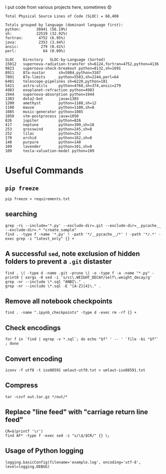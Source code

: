 I put code from various projects here, sometimes :worried:

```
Total Physical Source Lines of Code (SLOC) = 68,408

Totals grouped by language (dominant language first):
python:       38441 (56.19%)
sh:           22519 (32.92%)
fortran:       4752 (6.95%)
java:          2353 (3.44%)
ansic:          279 (0.41%)
perl:            64 (0.09%)

SLOC	Directory	SLOC-by-Language (Sorted)
15012   supernova-radiation-transfer sh=6124,fortran=4752,python=4136
9823    supernova-shock-breakout python=8132,sh=1691
8911    87a-nustar      sh=5804,python=3107
7891    87a-limits      python=5583,sh=2244,perl=64
6401    telescope-pipelines sh=6220,python=181
5421    astro-utils     python=4768,sh=374,ansic=279
4983    exoplanet-refraction python=4983
1944    supernova-absorption python=1944
1303    dota2-bot       java=1303
1200    amethyst        python=1188,sh=12
1108    mauve           python=1100,sh=8
1085    music-generator python=1085
1050    stm-postprocess java=1050
826     jupiter         python=826
417     neptune         python=399,sh=18
253     qrosswind       python=245,sh=8
252     lilac           python=252
170     orchid          python=162,sh=8
140     purpure         python=140
109     lavender        python=101,sh=8
109     tesla-valuation-model python=109
```

<!---
https://dwheeler.com/sloccount/
sloccount 87a-limits \
          87a-nustar \
          amethyst \
          astro-utils \
          dota2-bot \
          exoplanet-refraction \
          jupiter \
          lavender \
          lilac \
          mauve \
          music-generator \
          neptune \
          orchid \
          purpure \
          qrosswind \
          stm-postprocess \
          supernova-absorption \
          supernova-radiation-transfer \
          supernova-shock-breakout \
          telescope-pipelines \
          tesla-valuation-model
--->


# Useful Commands

## `pip freeze`
```
pip freeze > requirements.txt
```

## searching
```
grep -ri --include='*.py' --exclude-dir=.git --exclude-dir=__pycache__ --exclude-dir=.* "create_sample"
find . -type f -name '*.py' ! -path '*/__pycache__/*' ! -path '*/.*' -exec grep -i "latest_only" {} +
```

## A successful `sed`, note exclusion of hidden folders to prevent a `.git` distaster
```
find . \( -type d -name .git -prune \) -o -type f -a -name "*.py" -print0 | xargs -0 sed -i 's/cc\.WEIGHT_DECAY/self\.weight_decay/g'
grep -nr --include \*.sql "ANBI\." .
grep -nr --include \*.sql -E "[A-Z]{4}\." .
```

## Remove all notebook checkpoints
```
find . -name ".ipynb_checkpoints" -type d -exec rm -rf {} +
```

## Check encodings
```
for f in `find | egrep -v *.sql`; do echo "$f" ' -- ' `file -bi "$f"` ; done
```
## Convert encoding
```
iconv -f utf8 -t iso88591 umlaut-utf8.txt > umlaut-iso88591.txt
```

## Compress
```
tar -czvf out.tar.gz */out/*
```

## Replace "line feed" with "carriage return line feed"
```
CR=$(printf '\r')
find AF* -type f -exec sed -i "s/\$/$CR/" {} \;
```

## Usage of Python logging
```
logging.basicConfig(filename='example.log', encoding='utf-8', level=logging.DEBUG)
```
